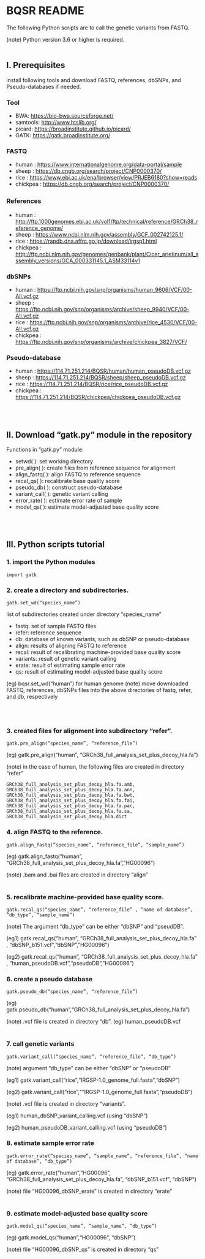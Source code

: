 # BQSR README
The following Python scripts are to call the genetic variants from FASTQ. 

(note) Python version 3.6 or higher is required.<br><br>


## I. Prerequisites 
install following tools and download FASTQ, references, dbSNPs, and Pseudo-databases if needed. 


### Tool
*	BWA: https://bio-bwa.sourceforge.net/
*	samtools: http://www.htslib.org/
*	picard: https://broadinstitute.github.io/picard/
*	GATK: https://gatk.broadinstitute.org/

### FASTQ
*	human : https://www.internationalgenome.org/data-portal/sample
*	sheep : https://db.cngb.org/search/project/CNP0000370/
*	rice : https://www.ebi.ac.uk/ena/browser/view/PRJEB6180?show=reads
*	chickpea : https://db.cngb.org/search/project/CNP0000370/

### References 　
* human : http://ftp.1000genomes.ebi.ac.uk/vol1/ftp/technical/reference/GRCh38_reference_genome/
* sheep : https://www.ncbi.nlm.nih.gov/assembly/GCF_002742125.1/
* rice : https://rapdb.dna.affrc.go.jp/download/irgsp1.html
* chickpea : http://ftp.ncbi.nlm.nih.gov/genomes/genbank/plant/Cicer_arietinum/all_assembly_versions/GCA_000331145.1_ASM33114v1

### dbSNPs
*	human : https://ftp.ncbi.nih.gov/snp/organisms/human_9606/VCF/00-All.vcf.gz
*	sheep : https://ftp.ncbi.nih.gov/snp/organisms/archive/sheep_9940/VCF/00-All.vcf.gz
*	rice : https://ftp.ncbi.nih.gov/snp/organisms/archive/rice_4530/VCF/00-All.vcf.gz
*	chickpea : https://ftp.ncbi.nih.gov/snp/organisms/archive/chickpea_3827/VCF/

### Pseudo-database
*	human : https://114.71.251.214/BQSR/human/human_pseudoDB.vcf.gz
*	sheep : https://114.71.251.214/BQSR/sheep/sheep_pseudoDB.vcf.gz
*	rice : https://114.71.251.214/BQSR/rice/rice_pseudoDB.vcf.gz
*	chickpea : https://114.71.251.214/BQSR/chickpea/chickpea_pseudoDB.vcf.gz

<br><br>
## Ⅱ. Download “gatk.py” module in the repository

Functions in “gatk.py” module:

+ setwd( ): set working directory
+	pre_align( ): create files from reference sequence for alignment
+	align_fastq( ): align FASTQ to reference sequence 
+	recal_qs( ): recalibrate base quality score
+	pseudo_db( ): construct pseudo-database 
+	variant_call( ): genetic variant calling
+	error_rate( ): estimate error rate of sample
+	model_qs( ): estimate model-adjusted base quality score

<br><br>
## Ⅲ. Python scripts tutorial
### 1.	import the Python modules
```
import gatk
```

### 2.	create a directory and subdirectories.
```
gatk.set_wd(“species_name”)
```

list of subdirectories created under directory “species_name”

+	fastq: set of sample FASTQ files
+ refer: reference sequence 
+	db: database of known variants, such as dbSNP or pseudo-database
+	align: results of aligning FASTQ to reference
+	recal: result of recalibrating machine-provided base quality score 
+	variants: result of genetic variant calling
+	erate: result of estimating sample error rate
+	qs: result of estimating model-adjusted base quality score



(eg) bqsr.set_wd(“human”) for human genome
(note) move downloaded FASTQ, references, dbSNPs files into the above directories of fastq, refer, and db, respectively 

<br><br>
### 3. created files for alignment into subdirectory “refer”.
```
gatk.pre_align(“species_name”, “reference_file”)
```
(eg) gatk.pre_align(“human”, “GRCh38_full_analysis_set_plus_decoy_hla.fa”)

(note) in the case of human, the following files are created in directory “refer”
```
GRCh38_full_analysis_set_plus_decoy_hla.fa.amb, 
GRCh38_full_analysis_set_plus_decoy_hla.fa.ann,
GRCh38_full_analysis_set_plus_decoy_hla.fa.bwt, 
GRCh38_full_analysis_set_plus_decoy_hla.fa.fai,
GRCh38_full_analysis_set_plus_decoy_hla.fa.pac, 
GRCh38_full_analysis_set_plus_decoy_hla.fa.sa,
GRCh38_full_analysis_set_plus_decoy_hla.dict 
```

### 4.	align FASTQ to the reference. 
```
gatk.align_fastq(“species_name”, “reference_file”, “sample_name”)
```
(eg) gatk.align_fastq(“human”, “GRCh38_full_analysis_set_plus_decoy_hla.fa”,"HG00096")

(note) .bam and .bai files are created in directory “align”
<br><br>
### 5.	recalibrate machine-provided base quality score. 
```
gatk.recal_qs(“species_name”, “reference_file” , “name of database”, “db_type”, “sample_name”)
```
(note) The argument “db_type” can be either “dbSNP” and “pseudDB”.

(eg1) gatk.recal_qs(“human”, “GRCh38_full_analysis_set_plus_decoy_hla.fa” , “dbSNP_b151.vcf”,“dbSNP”,”HG00096”)

(eg2) gatk.recal_qs(“human”, “GRCh38_full_analysis_set_plus_decoy_hla.fa” , “human_pseudoDB.vcf”,“pseudoDB”,”HG00096”)


### 6.	create a pseudo database
```
gatk.pseudo_db(“species_name”, “reference_file”)
```
(eg) gatk.pseudo_db(“human”,“GRCh38_full_analysis_set_plus_decoy_hla.fa”)

(note) .vcf file is created in directory “db”. (eg) human_pseudoDB.vcf 
<br><br>
### 7.	call genetic variants 
```
gatk.variant_call(“species_name”, “reference_file”, “db_type”)
```
(note) argument “db_type” can be either “dbSNP” or “pseudoDB”

(eg1) gatk.variant_call(“rice”,“IRGSP-1.0_genome_full.fasta”,“dbSNP”)

(eg2) gatk.variant_call(“rice”,““IRGSP-1.0_genome_full.fasta”,“pseudoDB”)

(note) .vcf file is created in directory “variants”. 

(eg1) human_dbSNP_variant_calling.vcf (using “dbSNP”)

(eg2) human_pseudoDB_variant_calling.vcf (using “pseudoDB”)

### 8.	estimate sample error rate
```
gatk.error_rate(“species_name”, “sample_name”, “reference_file”, “name of database”, “db_type”)
```
(eg) gatk.error_rate(“human”,“HG00096”, “GRCh38_full_analysis_set_plus_decoy_hla.fa”, “dbSNP_b151.vcf”, “dbSNP”)

(note) file “HG00096_dbSNP_erate” is created in directory “erate”
<br><br>
### 9.	estimate model-adjusted base quality score
```
gatk.model_qs(“species_name”, “sample_name”, “db_type”)
```
(eg) gatk.model_qs(“human”,“HG00096”, “dbSNP”)

(note) file “HG00096_dbSNP_qs” is created in directory “qs”
